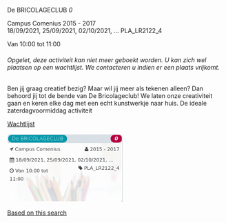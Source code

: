 De BRICOLAGECLUB *0*

Campus Comenius 2015 - 2017  
18/09/2021, 25/09/2021, 02/10/2021, ... PLA\_LR2122\_4  

Van 10:00 tot 11:00

  

###### *Opgelet, deze activiteit kan niet meer geboekt worden. U kan zich wel plaatsen op een wachtlijst. We contacteren u indien er een plaats vrijkomt.*

  

Ben jij graag creatief bezig? Maar wil jij meer als tekenen alleen? Dan behoord jij tot de bende van De Bricolageclub! We laten onze creativiteit gaan en keren elke dag met een echt kunstwerkje naar huis. De ideale zaterdagvoormiddag activiteit

[Wachtlijst](https://tickets.vgc.be/activity/subscribe/PLA_LR2122_4)

![](61385.png)

[Based on this search](https://tickets.vgc.be/activity/index?&vrijeplaatsen=1&Age%5B%5D=3%2C4&entity=286)